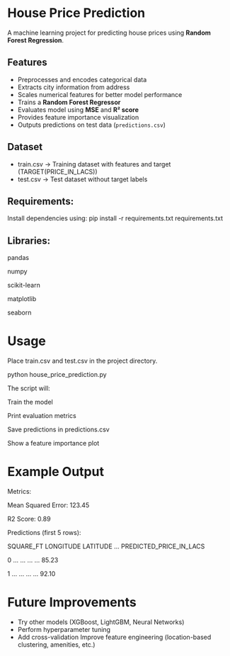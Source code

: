 # House Price Prediction

A machine learning project for predicting house prices using **Random Forest Regression**.  

## Features
- Preprocesses and encodes categorical data
- Extracts city information from address
- Scales numerical features for better model performance
- Trains a **Random Forest Regressor**
- Evaluates model using **MSE** and **R² score**
- Provides feature importance visualization
- Outputs predictions on test data (`predictions.csv`)

## Dataset
- train.csv → Training dataset with features and target (TARGET(PRICE_IN_LACS))  
- test.csv → Test dataset without target labels  

## Requirements:
Install dependencies using:
pip install -r requirements.txt
requirements.txt

## Libraries: 
pandas

numpy

scikit-learn

matplotlib

seaborn

# Usage

Place train.csv and test.csv in the project directory.

python house_price_prediction.py

The script will:

Train the model

Print evaluation metrics

Save predictions in predictions.csv

Show a feature importance plot

# Example Output

Metrics:

Mean Squared Error: 123.45

R2 Score: 0.89

Predictions (first 5 rows):

   SQUARE_FT  LONGITUDE  LATITUDE  ...  PREDICTED_PRICE_IN_LACS
   
0       ...        ...       ...   ...          85.23

1       ...        ...       ...   ...          92.10


# Future Improvements

- Try other models (XGBoost, LightGBM, Neural Networks)
- Perform hyperparameter tuning
- Add cross-validation
Improve feature engineering (location-based clustering, amenities, etc.)

